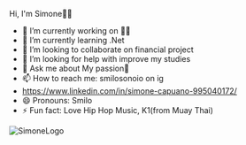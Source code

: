 Hi, I'm Simone👋✨

- 🔭 I’m currently working on 👨‍💻
- 🌱 I’m currently learning .Net
- 👯 I’m looking to collaborate on financial project 
- 🤔 I’m looking for help with improve my studies
- 💬 Ask me about My passion🥊
- 📫 How to reach me: smilosonoio on ig
- https://www.linkedin.com/in/simone-capuano-995040172/
- 😄 Pronouns: Smilo
- ⚡ Fun fact: Love Hip Hop Music, K1(from Muay Thai)

![SimoneLogo](https://user-images.githubusercontent.com/107654486/221131259-05a7451c-abc8-4546-8965-f54ecf2ee3f7.png)
